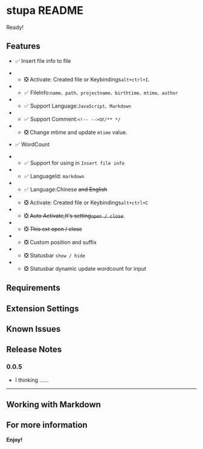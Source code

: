 # stupa README

Ready!

## Features

- ✅ Insert file info to file
- - ❎ Activate: Created file or Keybindings`alt+ctrl+I`.
- - ✅ FileInfo:`name、path、projectname、birthtime、mtime、author`
- - ✅ Support Language:`JavaScript、Markdown`
- - ✅ Support Comment:`<!-- -->`or`/** */`
- - ❎ Change mtime and update `mtime` value.

- ✅ WordCount
- - ✅ Support for using in `Insert file info`
- - ✅ LanguageId: `markdown`
- - ✅ Language:Chinese ~~and English~~
- - ❎ Activate: Created file or Keybindings`alt+ctrl+C`
- - ❎ ~~Auto Activate,It's setting`open / close`~~.
- - ❎ ~~This ext open / close~~
- - ❎ Custom position and suffix
- - ❎ Statusbar `show / hide`
- - ❎ Statusbar dynamic update wordcount for input

## Requirements

## Extension Settings

## Known Issues

## Release Notes

### 0.0.5
- I thinking ……
---

## Working with Markdown

## For more information

**Enjoy!**
